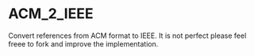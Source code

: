 # ACM_2_IEEE
Convert references from ACM format to IEEE.
It is not perfect please feel freee to fork and improve the implementation. 
